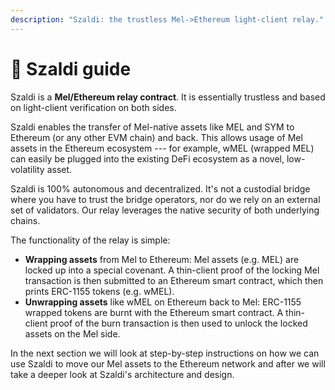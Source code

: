 ```yaml
---
description: "Szaldi: the trustless Mel->Ethereum light-client relay."
---
```


# 🌉 Szaldi guide

Szaldi is a **Mel/Ethereum relay contract**. It is essentially trustless and based on light-client verification on both sides.

Szaldi enables the transfer of Mel-native assets like MEL and SYM to Ethereum (or any other EVM chain) and back. This allows usage of Mel assets in the Ethereum ecosystem --- for example, wMEL (wrapped MEL) can easily be plugged into the existing DeFi ecosystem as a novel, low-volatility asset.

Szaldi is 100% autonomous and decentralized. It's not a custodial bridge where you have to trust the bridge operators, nor do we rely on an external set of validators. Our relay leverages the native security of both underlying chains.

The functionality of the relay is simple:

- **Wrapping assets** from Mel to Ethereum: Mel assets (e.g. MEL) are locked up into a special covenant. A thin-client proof of the locking Mel transaction is then submitted to an Ethereum smart contract, which then prints ERC-1155 tokens (e.g. wMEL).
- **Unwrapping assets** like wMEL on Ethereum back to Mel: ERC-1155 wrapped tokens are burnt with the Ethereum smart contract. A thin-client proof of the burn transaction is then used to unlock the locked assets on the Mel side.

In the next section we will look at step-by-step instructions on how we can use Szaldi to move our Mel assets to the Ethereum network and after we will take a deeper look at Szaldi's architecture and design.
